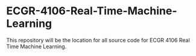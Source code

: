 # ECGR-4106-Real-Time-Machine-Learning
This repository will be the location for all source code for ECGR 4106 Real Time Machine Learning.
